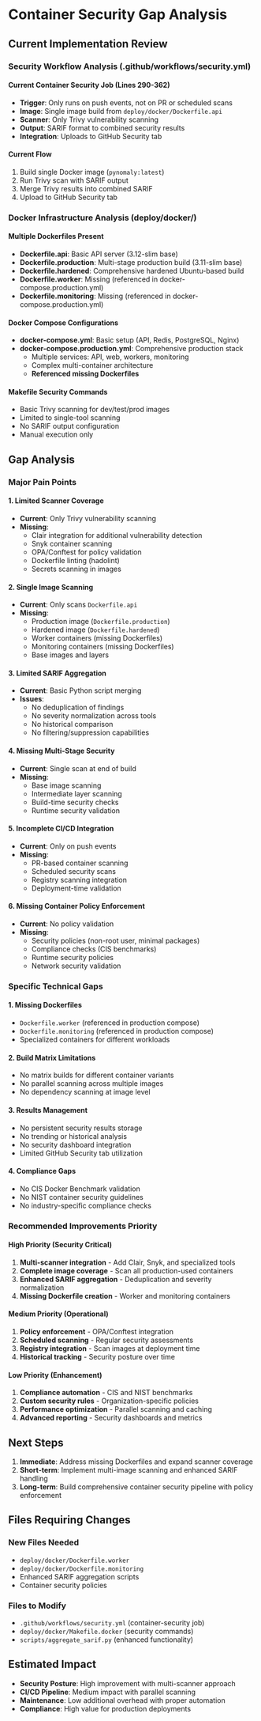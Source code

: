 # Container Security Gap Analysis

## Current Implementation Review

### Security Workflow Analysis (.github/workflows/security.yml)

#### Current Container Security Job (Lines 290-362)
- **Trigger**: Only runs on push events, not on PR or scheduled scans
- **Image**: Single image build from `deploy/docker/Dockerfile.api`
- **Scanner**: Only Trivy vulnerability scanning
- **Output**: SARIF format to combined security results
- **Integration**: Uploads to GitHub Security tab

#### Current Flow
1. Build single Docker image (`pynomaly:latest`)
2. Run Trivy scan with SARIF output
3. Merge Trivy results into combined SARIF
4. Upload to GitHub Security tab

### Docker Infrastructure Analysis (deploy/docker/)

#### Multiple Dockerfiles Present
- **Dockerfile.api**: Basic API server (3.12-slim base)
- **Dockerfile.production**: Multi-stage production build (3.11-slim base)
- **Dockerfile.hardened**: Comprehensive hardened Ubuntu-based build
- **Dockerfile.worker**: Missing (referenced in docker-compose.production.yml)
- **Dockerfile.monitoring**: Missing (referenced in docker-compose.production.yml)

#### Docker Compose Configurations
- **docker-compose.yml**: Basic setup (API, Redis, PostgreSQL, Nginx)
- **docker-compose.production.yml**: Comprehensive production stack
  - Multiple services: API, web, workers, monitoring
  - Complex multi-container architecture
  - **Referenced missing Dockerfiles**

#### Makefile Security Commands
- Basic Trivy scanning for dev/test/prod images
- Limited to single-tool scanning
- No SARIF output configuration
- Manual execution only

## Gap Analysis

### Major Pain Points

#### 1. Limited Scanner Coverage
- **Current**: Only Trivy vulnerability scanning
- **Missing**: 
  - Clair integration for additional vulnerability detection
  - Snyk container scanning
  - OPA/Conftest for policy validation
  - Dockerfile linting (hadolint)
  - Secrets scanning in images

#### 2. Single Image Scanning
- **Current**: Only scans `Dockerfile.api` 
- **Missing**: 
  - Production image (`Dockerfile.production`)
  - Hardened image (`Dockerfile.hardened`)
  - Worker containers (missing Dockerfiles)
  - Monitoring containers (missing Dockerfiles)
  - Base images and layers

#### 3. Limited SARIF Aggregation
- **Current**: Basic Python script merging
- **Issues**:
  - No deduplication of findings
  - No severity normalization across tools
  - No historical comparison
  - No filtering/suppression capabilities

#### 4. Missing Multi-Stage Security
- **Current**: Single scan at end of build
- **Missing**:
  - Base image scanning
  - Intermediate layer scanning
  - Build-time security checks
  - Runtime security validation

#### 5. Incomplete CI/CD Integration
- **Current**: Only on push events
- **Missing**:
  - PR-based container scanning
  - Scheduled security scans
  - Registry scanning integration
  - Deployment-time validation

#### 6. Missing Container Policy Enforcement
- **Current**: No policy validation
- **Missing**:
  - Security policies (non-root user, minimal packages)
  - Compliance checks (CIS benchmarks)
  - Runtime security policies
  - Network security validation

### Specific Technical Gaps

#### 1. Missing Dockerfiles
- `Dockerfile.worker` (referenced in production compose)
- `Dockerfile.monitoring` (referenced in production compose)
- Specialized containers for different workloads

#### 2. Build Matrix Limitations
- No matrix builds for different container variants
- No parallel scanning across multiple images
- No dependency scanning at image level

#### 3. Results Management
- No persistent security results storage
- No trending or historical analysis
- No security dashboard integration
- Limited GitHub Security tab utilization

#### 4. Compliance Gaps
- No CIS Docker Benchmark validation
- No NIST container security guidelines
- No industry-specific compliance checks

### Recommended Improvements Priority

#### High Priority (Security Critical)
1. **Multi-scanner integration** - Add Clair, Snyk, and specialized tools
2. **Complete image coverage** - Scan all production-used containers
3. **Enhanced SARIF aggregation** - Deduplication and severity normalization
4. **Missing Dockerfile creation** - Worker and monitoring containers

#### Medium Priority (Operational)
1. **Policy enforcement** - OPA/Conftest integration
2. **Scheduled scanning** - Regular security assessments
3. **Registry integration** - Scan images at deployment time
4. **Historical tracking** - Security posture over time

#### Low Priority (Enhancement)
1. **Compliance automation** - CIS and NIST benchmarks
2. **Custom security rules** - Organization-specific policies
3. **Performance optimization** - Parallel scanning and caching
4. **Advanced reporting** - Security dashboards and metrics

## Next Steps

1. **Immediate**: Address missing Dockerfiles and expand scanner coverage
2. **Short-term**: Implement multi-image scanning and enhanced SARIF handling
3. **Long-term**: Build comprehensive container security pipeline with policy enforcement

## Files Requiring Changes

### New Files Needed
- `deploy/docker/Dockerfile.worker`
- `deploy/docker/Dockerfile.monitoring`
- Enhanced SARIF aggregation scripts
- Container security policies

### Files to Modify
- `.github/workflows/security.yml` (container-security job)
- `deploy/docker/Makefile.docker` (security commands)
- `scripts/aggregate_sarif.py` (enhanced functionality)

## Estimated Impact

- **Security Posture**: High improvement with multi-scanner approach
- **CI/CD Pipeline**: Medium impact with parallel scanning
- **Maintenance**: Low additional overhead with proper automation
- **Compliance**: High value for production deployments
